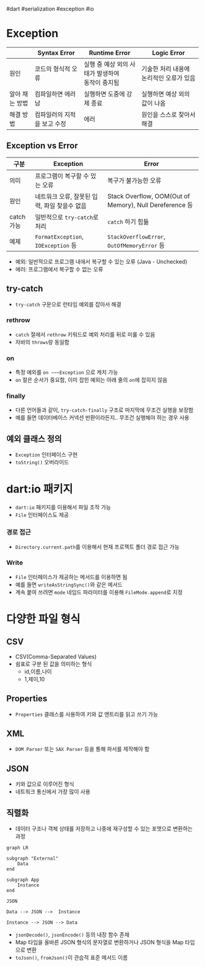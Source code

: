 #dart #serialization #exception #io 

# Exception

|          | Syntax Error    | Runtime Error                  | Logic Error            |
| -------- | --------------- | ------------------------------ | ---------------------- |
| 원인       | 코드의 형식적 오류      | 실행 중 예상 외의 사태가 발생하여<br>동작이 중지됨 | 기술한 처리 내용에 논리적인 오류가 있음 |
| 알아 채는 방법 | 컴파일하면 에러남       | 실행하면 도중에 강제 종료                 | 실행하면 예상 외의 값이 나옴       |
| 해결 방법    | 컴파일러의 지적을 보고 수정 | 에러                             | 원인을 스스로 찾아서 해결         |
## Exception vs Error

| 구분       | Exception                          | Error                                                  |
| -------- | ---------------------------------- | ------------------------------------------------------ |
| 의미       | 프로그램이 복구할 수 있는 오류                  | 복구가 불가능한 오류                                            |
| 원인       | 네트워크 오류, 잘못된 입력, 파일 찾을수 없음         | Stack Overflow, OOM(Out of Memory), Null Dereference 등 |
| catch 가능 | 일반적으로 `try-catch`로 처리              | `catch` 하기 힘듦                                          |
| 예제       | `FormatException`, `IOException` 등 | `StackOverflowError`, `OutOfMemoryError` 등             |
- 예외: 일반적으로 프로그램 내에서 복구할 수 있는 오류 (Java - Unchecked)
- 에러: 프로그램에서 복구할 수 없는 오류

## try-catch
- `try-catch` 구문으로 런타임 예외를 잡아서 해결

### rethrow
- `catch` 절에서 `rethrow` 키워드로 예외 처리를 뒤로 미룰 수 있음
- 자바의 `throws`랑 동일함

### on
- 특정 예외를 `on ~~~Exception` 으로 캐치 가능
- `on` 절은 순서가 중요함, 이미 잡힌 예외는 아래 줄의 `on`에 잡히지 않음

### finally 
- 다른 언어들과 같이, `try-catch-finally` 구조로 마지막에 무조건 실행을 보장함
- 예를 들면 데이터베이스 커넥션 반환이라든지.. 무조건 실행해야 하는 경우 사용

## 예외 클래스 정의
- `Exception` 인터페이스 구현
- `toString()` 오버라이드

# dart:io 패키지
- `dart:io` 패키지를 이용해서 파일 조작 가능
- `File` 인터페이스도 제공

### 경로 접근
- `Directory.current.path`를 이용해서 현재 프로젝트 폴더 경로 접근 가능

### Write
- `File` 인터페이스가 제공하는 메서드를 이용하면 됨
- 예를 들면 `writeAsStringSync()`와 같은 메서드
- 계속 붙여 쓰려면 `mode` 네임드 파라미터를 이용해 `FileMode.append`로 지정

# 다양한 파일 형식
## CSV
- CSV(Comma-Separated Values)
- 쉼표로 구분 된 값을 의미하는 형식
	- id,이름,나이
	- 1,제이,10

## Properties
- `Properties` 클래스를 사용하여 키와 값 엔트리를 읽고 쓰기 가능

## XML
- `DOM Parser` 또는 `SAX Parser` 등을 통해 파서를 제작해야 함

## JSON
- 키와 값으로 이루어진 형식
- 네트워크 통신에서 가장 많이 사용

## 직렬화
- 데이터 구조나 객체 상태를 저장하고 나중에 재구성할 수 있는 포맷으로 변환하는 과정

```mermaid
graph LR

subgraph "External"
	Data
end

subgraph App
	Instance
end

JSON

Data --> JSON -->  Instance

Instance --> JSON --> Data 
```

- `jsonDecode()`, `jsonEncode()` 등의 내장 함수 존재
- Map 타입을 올바른 JSON 형식의 문자열로 변환하거나 JSON 형식을 Map 타입으로 변환
- `toJson()`, `fromJson()`이 관습적 표준 메서드 이름